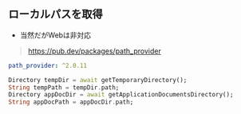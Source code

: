 ## ローカルパスを取得
- 当然だがWebは非対応
>https://pub.dev/packages/path_provider
```yaml
path_provider: ^2.0.11
```
```dart
Directory tempDir = await getTemporaryDirectory();
String tempPath = tempDir.path;
Directory appDocDir = await getApplicationDocumentsDirectory();
String appDocPath = appDocDir.path;
```




